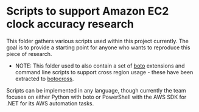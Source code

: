 # Scripts to support Amazon EC2 clock accuracy research

This folder gathers various scripts used within this project currently. 
The goal is to provide a starting point for anyone who wants to reproduce this piece of research.

* NOTE: This folder used to also contain a set of [boto](https://github.com/boto/boto) extensions and command line scripts to support 
cross region usage - these have been extracted to [botocross](https://github.com/sopel/botocross).

Scripts can be implemented in any language, though currently the team focuses on either 
Python with boto or PowerShell with the AWS SDK for .NET for its AWS automation tasks. 
